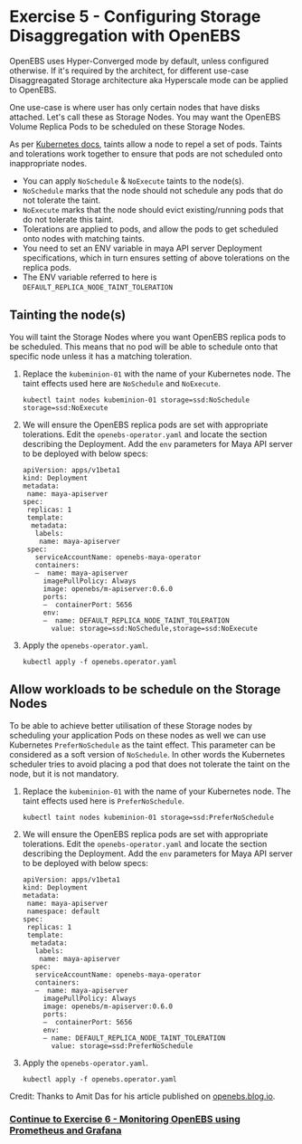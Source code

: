 # Exercise 5 - Configuring Storage Disaggregation with OpenEBS

OpenEBS uses Hyper-Converged mode by default, unless configured otherwise. If it's required by the architect, for different use-case  Disaggreagated Storage architecture aka Hyperscale mode can be applied to OpenEBS.

One use-case is where user has only certain nodes that have disks attached. Let's call these as Storage Nodes. You may want the OpenEBS Volume Replica Pods to be scheduled on these Storage Nodes.

As per [Kubernetes docs](https://kubernetes.io/docs/concepts/configuration/taint-and-toleration/), taints allow a node to repel a set of pods. Taints and tolerations work together to ensure that pods are not scheduled onto inappropriate nodes.

- You can apply `NoSchedule` & `NoExecute` taints to the node(s).
- `NoSchedule` marks that the node should not schedule any pods that do not tolerate the taint.
- `NoExecute` marks that the node should evict existing/running pods that do not tolerate this taint.
- Tolerations are applied to pods, and allow the pods to get scheduled onto nodes with matching taints.
- You need to set an ENV variable in maya API server Deployment specifications, which in turn ensures setting of above tolerations on the replica pods.
- The ENV variable referred to here is `DEFAULT_REPLICA_NODE_TAINT_TOLERATION`

## Tainting the node(s)

You will taint the Storage Nodes where you want OpenEBS replica pods to be scheduled. This means that no pod will be able to schedule onto that specific node unless it has a matching toleration. 

1.  Replace the `kubeminion-01` with the name of your Kubernetes node. The taint effects used here are `NoSchedule` and `NoExecute`.

    ```
    kubectl taint nodes kubeminion-01 storage=ssd:NoSchedule storage=ssd:NoExecute
    ```

2.  We will ensure the OpenEBS replica pods are set with appropriate tolerations. Edit the `openebs-operator.yaml` and locate the section describing the Deployment. Add the `env` parameters for Maya API server to be deployed with below specs: 

    ```
    apiVersion: apps/v1beta1
    kind: Deployment
    metadata:
     name: maya-apiserver
    spec:
     replicas: 1
     template:
      metadata:
       labels:
        name: maya-apiserver
     spec:
       serviceAccountName: openebs-maya-operator
       containers:
       —  name: maya-apiserver
         imagePullPolicy: Always
         image: openebs/m-apiserver:0.6.0
         ports:
         —  containerPort: 5656
         env:
         —  name: DEFAULT_REPLICA_NODE_TAINT_TOLERATION
           value: storage=ssd:NoSchedule,storage=ssd:NoExecute
    ```

3.  Apply the `openebs-operator.yaml`.

    ```
    kubectl apply -f openebs.operator.yaml
    ```

## Allow workloads to be schedule on the Storage Nodes

To be able to achieve better utilisation of these Storage nodes by scheduling your application Pods on these nodes as well we can use Kubernetes `PreferNoSchedule` as the taint effect.
This parameter can be considered as a soft version of `NoSchedule`. In other words the Kubernetes scheduler tries to avoid placing a pod that does not tolerate the taint on the node, but it is not mandatory.

1.  Replace the `kubeminion-01` with the name of your Kubernetes node. The taint effects used here is `PreferNoSchedule`.

    ```
    kubectl taint nodes kubeminion-01 storage=ssd:PreferNoSchedule
    ```

2.  We will ensure the OpenEBS replica pods are set with appropriate tolerations. Edit the `openebs-operator.yaml` and locate the section describing the Deployment. Add the `env` parameters for Maya API server to be deployed with below specs: 
    
    ```
    apiVersion: apps/v1beta1
    kind: Deployment
    metadata:
     name: maya-apiserver
     namespace: default
    spec:
     replicas: 1
     template:
      metadata:
       labels:
        name: maya-apiserver
      spec:
       serviceAccountName: openebs-maya-operator
       containers:
       —  name: maya-apiserver
         imagePullPolicy: Always
         image: openebs/m-apiserver:0.6.0
         ports:
         —  containerPort: 5656
         env:
         — name: DEFAULT_REPLICA_NODE_TAINT_TOLERATION
           value: storage=ssd:PreferNoSchedule
     ```

3.  Apply the `openebs-operator.yaml`.

    ```
    kubectl apply -f openebs.operator.yaml
    ```

Credit: Thanks to Amit Das for his article published on [openebs.blog.io](https://blog.openebs.io/how-do-i-configure-openebs-to-use-storage-on-specific-kubernetes-nodes-361e3e842a78).
   
### [Continue to Exercise 6 - Monitoring OpenEBS using Prometheus and Grafana](../exercise-5/README.md)
